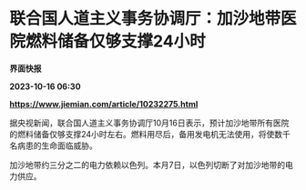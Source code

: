 # 联合国人道主义事务协调厅：加沙地带医院燃料储备仅够支撑24小时
**界面快报**

**2023-10-16 06:30**

**https://www.jiemian.com/article/10232275.html**

据央视新闻，联合国人道主义事务协调厅10月16日表示，预计加沙地带所有医院的燃料储备仅够支撑24小时左右。燃料用尽后，备用发电机无法使用，将使数千名病患的生命面临威胁。

加沙地带约三分之二的电力依赖以色列。本月7日，以色列切断了对加沙地带的电力供应。
